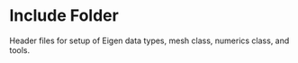 # Include Folder

Header files for setup of Eigen data types, mesh class, numerics class, and tools.
 
